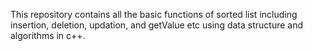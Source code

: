 This repository contains all the basic functions of sorted list including insertion, deletion, updation, and getValue etc using data structure and algorithms in c++.
